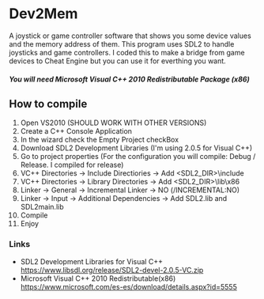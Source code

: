 # Dev2Mem
A joystick or game controller software that shows you some device values and the memory address of them.
This program uses SDL2 to handle joysticks and game controllers.
I coded this to make a bridge from game devices to Cheat Engine but you can use it for everthing you want.
##### You will need Microsoft Visual C++ 2010 Redistributable Package (x86)

## How to compile
1. Open VS2010 (SHOULD WORK WITH OTHER VERSIONS)
2. Create a C++ Console Application
3. In the wizard check the Empty Project checkBox
4. Download SDL2 Development Libraries (I'm using 2.0.5 for Visual C++)
5. Go to project properties (For the configuration you will compile: Debug / Release. I compiled for release)
  1. VC++ Directories -> Include Directiories -> Add <SDL2_DIR>\include
  2. VC++ Directories -> Library Directories -> Add <SDL2_DIR>\lib\x86
  3. Linker -> General -> Incremental Linker -> NO (/INCREMENTAL:NO)
  4. Linker -> Input -> Additional Dependencies -> Add SDL2.lib and SDL2main.lib
6. Compile
7. Enjoy
### Links
* SDL2 Development Libraries for Visual C++ https://www.libsdl.org/release/SDL2-devel-2.0.5-VC.zip
* Microsoft Visual C++ 2010 Redistributable(x86) https://www.microsoft.com/es-es/download/details.aspx?id=5555
